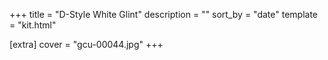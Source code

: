 +++
title = "D-Style White Glint"
description = ""
sort_by = "date"
template = "kit.html"

[extra]
cover = "gcu-00044.jpg"
+++